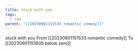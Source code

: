 ```yaml
---
title: stuck with you
tags:
  - rom
parent: "[[20230901151533 romantic comedy]]"
---
```

stuck with you
From [[20230901151533 romantic comedy]]
To [[20230901151609 below zero]]


